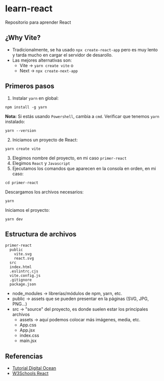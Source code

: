 # learn-react
Repositorio para aprender React

## ¿Why Vite?

- Tradicionalmente, se ha usado `npx create-react-app` pero es muy lento y tarda mucho en cargar el servidor de desarollo.
- Las mejores alternativas son:
  - Vite -> `yarn create vite` o
  - Next -> `npx create-next-app`

## Primeros pasos
1. Instalar `yarn` en global:
```
npm install -g yarn
```
**Nota:** Si estás usando `Powershell`, cambia a `cmd`.
Verificar que tenemos `yarn` instalado:
```
yarn --version
```
2. Iniciamos un proyecto de React:
```
yarn create vite
```
3. Elegimos nombre del proyecto, en mi caso `primer-react`
4. Elegimos `React` y `Javascript`
5. Ejecutamos los comandos que aparecen en la consola en orden, en mi caso:
```
cd primer-react
```
Descargamos los archivos necesarios:
```
yarn
```
Iniciamos el proyecto:
```
yarn dev
``` 
## Estructura de archivos
```
primer-react
  public
    vite.svg
    react.svg
  src
  index.html
  .eslintrc.cjs
  vite.config.js
  .gitignore
  package.json
```

- node_modules -> librerías/módulos de npm, yarn, etc. 
- public -> assets que se pueden presentar en la páginas (SVG, JPG, PNG...)
- src -> "source" del proyecto, es donde suelen estar los principales archivos
  - assets -> aquí podemos colocar más imágenes, media, etc.
  - App.css
  - App.jsx
  - index.css
  - main.jsx
    

## Referencias

- [Tutorial Digital Ocean](https://www.digitalocean.com/community/tutorials/how-to-set-up-a-react-project-with-vite)
- [W3Schools React](https://www.w3schools.com/react/react_render.asp)